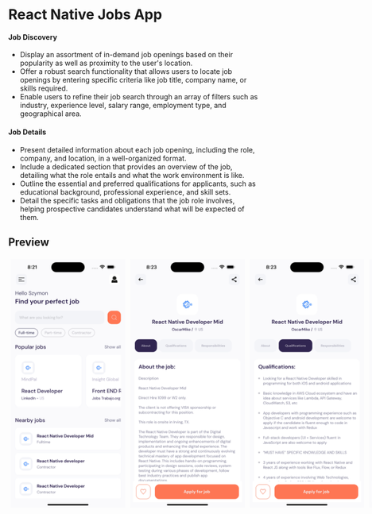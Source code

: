 # React Native Jobs App

#### Job Discovery

- Display an assortment of in-demand job openings based on their popularity as well as proximity to the user's location.
- Offer a robust search functionality that allows users to locate job openings by entering specific criteria like job title, company name, or skills required.
- Enable users to refine their job search through an array of filters such as industry, experience level, salary range, employment type, and geographical area.

#### Job Details

- Present detailed information about each job opening, including the role, company, and location, in a well-organized format.
- Include a dedicated section that provides an overview of the job, detailing what the role entails and what the work environment is like.
- Outline the essential and preferred qualifications for applicants, such as educational background, professional experience, and skill sets.
- Detail the specific tasks and obligations that the job role involves, helping prospective candidates understand what will be expected of them.

## Preview

<div style="display: flex;">
  <img src="./assets/images/ss_1.png" height="500px" style="padding: 5px;">
  <img src="./assets/images/ss_2.png" height="500px" style="padding: 5px;">
  <img src="./assets/images/ss_3.png" height="500px" style="padding: 5px;">
  <img src="./assets/images/ss_4.png" height="500px" style="padding: 5px;">
<div>

